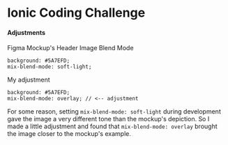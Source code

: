 # Ionic Coding Challenge

#### Adjustments
Figma Mockup's Header Image Blend Mode
```
background: #5A7EFD;
mix-blend-mode: soft-light;
```
My adjustment
```
background: #5A7EFD;
mix-blend-mode: overlay; // <-- adjustment
```
For some reason, setting `mix-blend-mode: soft-light` during development gave the image a very different tone than
the mockup's depiction. So I made a little adjustment and found that `mix-blend-mode: overlay` brought the image 
closer to the mockup's example.
